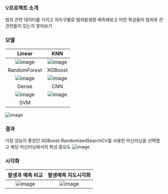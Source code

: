 ### 💡프로젝트 소개
범죄 관련 데이터를 가지고 자치구별로 범죄발생량 예측해보고 어떤 특성들이 범죄와 큰 관련들이 있는지 찾아보기

### 모델
|Linear|KNN|
|:---:|:---:|
![image](https://github.com/alzkdpf999/javaproject/assets/100851583/c9272112-438f-4706-a640-53bbabee13aa) | ![image](https://github.com/alzkdpf999/javaproject/assets/100851583/ebf9e028-223e-4d81-b160-c9cdd80a323c) 
|RandomForest|XGBoost|
![image](https://github.com/alzkdpf999/javaproject/assets/100851583/0ffb6b3b-93f5-4b8f-a904-27101271c1ca) | ![image](https://github.com/alzkdpf999/javaproject/assets/100851583/a3ff7b6f-9425-47c9-822b-861f09c39be4)
|Dense |CNN|
![image](https://github.com/alzkdpf999/javaproject/assets/100851583/c88aa69c-e20d-477c-bb75-2f745bac080a) | ![image](https://github.com/alzkdpf999/javaproject/assets/100851583/93c1112a-de81-437b-8bc6-a333fbafcbb0)
|SVM|
![image](https://github.com/alzkdpf999/javaproject/assets/100851583/93c1112a-de81-437b-8bc6-a333fbafcbb0)
### 결과
가장 성능이 좋았던 XGBoost-RandomizedSearchCV를 사용한 머신러닝을 선택했고 해당 머신러닝에서의 특성 중요도
![image](https://github.com/songhunhwa/songhunhwa.github.com/assets/100851583/9e684c91-6f48-4453-8fe6-1cafdfb785af)

### 시각화
|발생과 예측 비교 |발생예측 지도시각화|
|:---:|:---:|
![image](https://github.com/alzkdpf999/pythonPrj/assets/100851583/74ba7282-76a5-470c-b08c-72ffc67e54a5) | ![image](https://github.com/alzkdpf999/pythonPrj/assets/100851583/8b418a7e-8721-4cf4-b319-d6fccbb33429)

